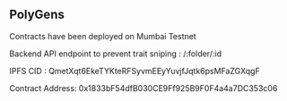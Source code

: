 ## PolyGens

Contracts have been deployed on Mumbai Testnet

Backend API endpoint to prevent trait sniping : /:folder/:id

IPFS CID : QmetXqt6EkeTYKteRFSyvmEEyYuvjfJqtk6psMFaZGXqgF

Contract Address: 0x1833bF54dfB030CE9Ff925B9F0F4a4a7DC353c06
